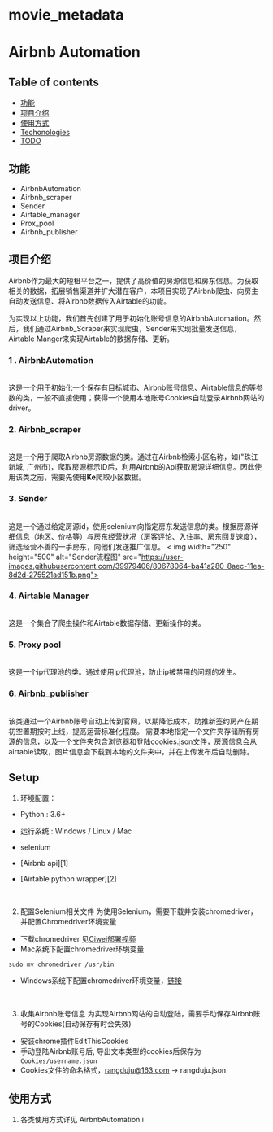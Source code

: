 # movie_metadata

# Airbnb Automation

## Table of contents
* [功能](#功能)
* [项目介绍](#项目介绍)
* [使用方式](#使用方式)
* [Techonologies](#Techonologies)
* [TODO](#TODO)


## 功能
* AirbnbAutomation 
* Airbnb_scraper
* Sender
* Airtable_manager
* Prox_pool 
* Airbnb_publisher

## 项目介绍
Airbnb作为最大的短租平台之一，提供了高价值的房源信息和房东信息。为获取相关的数据，拓展销售渠道并扩大潜在客户，本项目实现了Airbnb爬虫、向房主自动发送信息、将Airbnb数据传入Airtable的功能。

为实现以上功能，我们首先创建了用于初始化账号信息的AirbnbAutomation。然后，我们通过Airbnb_Scraper来实现爬虫，Sender来实现批量发送信息，Airtable Manger来实现Airtable的数据存储、更新。

### 1 . AirbnbAutomation 
<br>这是一个用于初始化一个保存有目标城市、Airbnb账号信息、Airtable信息的等参数的类，一般不直接使用；获得一个使用本地账号Cookies自动登录Airbnb网站的driver。

### 2. Airbnb_scraper
<br> 这是一个用于爬取Airbnb房源数据的类。通过在Airbnb检索小区名称，如("珠江新城, 广州市)，爬取房源标示ID后，利用Airbnb的Api获取房源详细信息。因此使用该类之前，需要先使用**Ke**爬取小区数据。

### 3. Sender
 <br> 这是一个通过给定房源id，使用selenium向指定房东发送信息的类。根据房源详细信息（地区、价格等）与房东经营状况（房客评论、入住率、房东回复速度），筛选经营不善的一手房东，向他们发送推广信息。
< img width="250" height="500" alt="Sender流程图" src="https://user-images.githubusercontent.com/39979406/80678064-ba41a280-8aec-11ea-8d2d-275521ad151b.png">
 
### 4. Airtable Manager
<br> 这是一个集合了爬虫操作和Airtable数据存储、更新操作的类。

### 5. Proxy pool 
<br> 这是一个ip代理池的类。通过使用ip代理池，防止ip被禁用的问题的发生。

### 6. Airbnb_publisher
<br> 该类通过一个Airbnb账号自动上传到官网，以期降低成本，助推新签约房产在期初空置期按时上线，提高运营标准化程度。
需要本地指定一个文件夹存储所有房源的信息，以及一个文件夹包含浏览器和登陆cookies.json文件，房源信息会从airtable读取，图片信息会下载到本地的文件夹中，并在上传发布后自动删除。

## Setup
 
1. 环境配置：

* Python : 3.6+

* 运行系统 : Windows / Linux / Mac

* selenium

* [Airbnb api][1]

* [Airtable python wrapper][2]
<br>

2. 配置Selenium相关文件
为使用Selenium，需要下载并安装chromedriver，并配置Chromedriver环境变量

* 下载chromedriver 见[Ciwei部署视频](https://drive.weixin.qq.com/s?k=AAsA-wf4AAo6tZDL9MAEoAVgYqAKo)
* Mac系统下配置chromedriver环境变量 
```
sudo mv chromedriver /usr/bin
```

 * Windows系统下配置chromedriver环境变量，[链接](https://blog.csdn.net/qq_41429288/article/details/80472064)
<br>

3. 收集Airbnb账号信息
为实现Airbnb网站的自动登陆，需要手动保存Airbnb账号的Cookies(自动保存有时会失效)

* 安装chrome插件EditThisCookies
* 手动登陆Airbnb账号后, 导出文本类型的cookies后保存为```Cookies/username.json```
* Cookies文件的命名格式，rangduju@163.com -> rangduju.json
## 使用方式 
1. 各类使用方式详见 AirbnbAutomation.i
